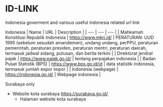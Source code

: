 # ID-LINK
Indonesia goverment and various useful indonesia related url link

Indonesia
| Name | URL | Description |
| --- | --- | --- |
| Mahkamah Konstitusi Republik Indonesia | https://www.mkri.id/ | PERATURAN: UUD 1995 (sebelum sesudah amandemen), undang undang, perPPU, peraturan pemerintah, peraturan presiden, peraturan mentri, peraturan daerah, termasuk jadwal sidang, putusan, dan berita terkini |
| Direktorat jendral pajak | https://www.pajak.go.id/ | tentang perpajakan indonesia |
| Badan Pusat Statistik (BPS) | https://www.bps.go.id/id | data statistik indonesia, termasuk jumlah expor impor |
| Indonesia (webpage) | https://indonesia.go.id/ | Webpage indonesia |

 
Surabaya only
* Website kota surabaya https://surabaya.go.id/
  * Halaman website kota surabaya

